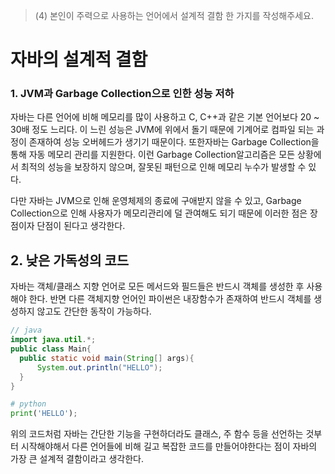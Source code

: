 > (4) 본인이 주력으로 사용하는 언어에서 설계적 결함 한 가지를 작성해주세요.

# 자바의 설계적 결함
### 1. JVM과 Garbage Collection으로 인한 성능 저하
자바는 다른 언어에 비해 메모리를 많이 사용하고 C, C++과 같은 기본 언어보다 20 ~ 30배 정도 느리다. 이 느린 성능은 JVM에 위에서 돌기 때문에 기계어로 컴파일 되는 과정이 존재하여 성능 오버헤드가 생기기 때문이다. 또한자바는 Garbage Collection을 통해 자동 메모리 관리를 지원한다. 이런 Garbage Collection알고리즘은 모든 상황에서 최적의 성능을 보장하지 않으며, 잘못된 패턴으로 인해 메모리 누수가 발생할 수 있다.

다만 자바는 JVM으로 인해 운영체제의 종료에 구애받지 않을 수 있고, Garbage Collection으로 인해 사용자가 메모리관리에 덜 관여해도 되기 때문에 이러한 점은 장점이자 단점이 된다고 생각한다.

## 2. 낮은 가독성의 코드
자바는 객체/클래스 지향 언어로 모든 메서드와 필드들은 반드시 객체를 생성한 후 사용해야 한다. 반면 다른 객체지향 언어인 파이썬은 내장함수가 존재하여 반드시 객체를 생성하지 않고도 간단한 동작이 가능하다.
```java
// java
import java.util.*;
public class Main{
  public static void main(String[] args){
      System.out.println("HELLO");
  }
}
```
```python
# python
print('HELLO');
```
위의 코드처럼 자바는 간단한 기능을 구현하더라도 클래스, 주 함수 등을 선언하는 것부터 시작해야해서 다른 언어들에 비해 길고 복잡한 코드를 만들어야한다는 점이 자바의 가장 큰 설계적 결함이라고 생각한다.
